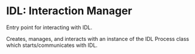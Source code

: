 # IDL: Interaction Manager

Entry point for interacting with IDL.

Creates, manages, and interacts with an instance of the IDL Process class which starts/communicates with IDL.
